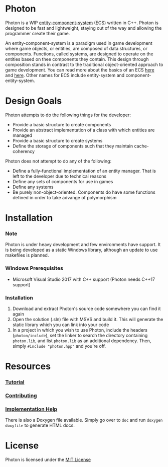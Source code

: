 Photon
======

Photon is a WIP [entity-component-system][1] (ECS) written in C++.
Photon is designed to be fast and lightweight, staying out of the way and 
allowing the programmer create their game.

An entity-component-system is a paradigm used in game development where game
objects, or entities, are composed of data structures, or components. Functions,
called systems, are designed to operate on the entities based on thee components
they contain. This design through composition stands in contrast to the 
traditional object-oriented approach to game development. You can read more 
about the basics of an ECS [here][2] and [here][3]. Other names for ECS include
entity-system and component-entity-system.


# Design Goals
Photon attempts to do the following things for the developer:
* Provide a basic structure to create components
* Provide an abstract implementation of a class with which entities are managed
* Provide a basic structure to create systems
* Define the storage of components such that they maintain cache-coherency

Photon does not attempt to do any of the following:
* Define a fully-functional implementation of an entity manager. That is left to
  the developer due to technical reasons
* Define any sets of components for use in games
* Define any systems
* Be purely non-object-oriented. Components do have some functions defined in
  order to take advange of polymorphism


# Installation
### Note
Photon is under heavy development and few environments have support. It is being
developed as a static Windows library, although an update to use makefiles is
planned.

### Windows Prerequisites
* Microsoft Visual Studio 2017 with C++ support (Photon needs C++17 support)

### Installation
1. Download and extract Photon's source code somewhere you can find it again
2. Open the solution (.sln) file with MSVS and build it. This will generate the 
   static library which you can link into your code
3. In a project in which you wish to use Photon, include the headers 
   (`photon/include`), set the linker to search the directory containing
   `photon.lib`, and list `photon.lib` as an additional dependency. Then, simply
   `#include "photon.hpp"` and you're off.


# Resources
### [Tutorial]

### [Contributing]

### [Implementation Help]
There is also a Doxygen file available. Simply go over to `doc` and run
`doxygen doxyfile` to generate HTML docs.

# License
Photon is licensed under the [MIT License]


[1]: https://en.wikipedia.org/wiki/Entity%E2%80%93component%E2%80%93system "Wikipedia entry"
[2]: https://www.gamedev.net/articles/programming/general-and-gameplay-programming/understanding-component-entity-systems-r3013/ "An article about ECS"
[3]: http://entity-systems.wikidot.com/ "Entity Systems wiki"
[MIT License]: ./LICENSE.md "License"
[Tutorial]: ./doc/Tutorial.md "Tutorial"
[Contributing]: ./doc/Contributing.md "Contributing"
[Implementation Help]: ./doc/Implementation.md "Implementation"